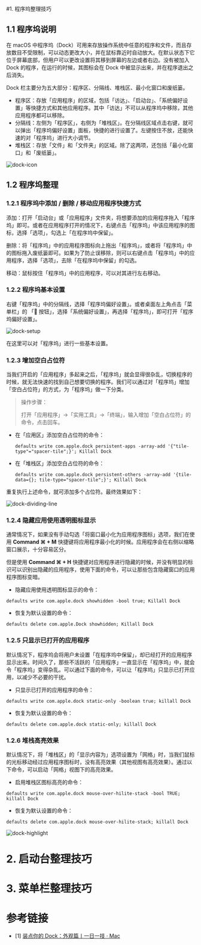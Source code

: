 #1. 程序坞整理技巧

## 1.1 程序坞说明

在 macOS 中程序坞（Dock）可用来存放操作系统中任意的程序和文件，而且存放数目不受限制，可以动态更改大小，并在鼠标靠近时自动放大。在默认状态下它位于屏幕底部，但用户可以更改设置将其移到屏幕的左边或者右边。没有被加入 Dock 的程序，在运行的时候，其图标会在 Dock 中被显示出来，并在程序退出之后消失。

Dock 栏主要分为五大部分：程序区、分隔线、堆栈区、最小化窗口和废纸篓。

- 程序区：存放「应用程序」的区域，包括「访达」、「启动台」、「系统偏好设置」等快捷方式和其他应用程序。其中「访达」不可以从程序坞中移除，其他应用程序都可以移除。
- 分隔线：左侧为「程序区」，右侧为「堆栈区」。在分隔线区域点击右键，就可以弹出「程序坞偏好设置」面板，快捷的进行设置了。左键按住不放，还能快速的对「程序坞」进行大小调节。
- 堆栈区：存放「文件」和「文件夹」的区域。除了这两项，还包括「最小化窗口」和「废纸篓」。

![dock-icon](http://qncdn.bujige.net/images/20200401113842.png)

## 1.2 程序坞整理

### 1.2.1 程序坞中添加 / 删除 / 移动应用程序快捷方式

添加：打开「启动台」或「应用程序」文件夹，将想要添加的应用程序拖入「程序坞」即可。或者在应用程序打开的情况下，右键点击「程序坞」中该应用程序的图标，选择「选项」，勾选上「在程序坞中保留」。

删除：将「程序坞」中的应用程序图标向上拖出「程序坞」，或者将「程序坞」中的图标拖入废纸篓即可。如果为了防止误移除，则可以右键点击「程序坞」中的应用程序，选择「选项」，去除「在程序坞中保留」的勾选。

移动：鼠标按住「程序坞」中的应用程序，可以对其进行左右移动。

### 1.2.2 程序坞基本设置

右键「程序坞」中的分隔线，选择「程序坞偏好设置」。或者桌面左上角点击「菜单栏」的 「 按钮」，选择「系统偏好设置」，再选择「程序坞」，即可打开「程序坞偏好设置」。

![dock-setup](http://qncdn.bujige.net/images/20200401141706.png)

在这里可以对「程序坞」进行一些基本设置。

### 1.2.3 增加空白占位符

当我们开启的「应用程序」多起来之后，「程序坞」就会显得很杂乱，切换程序的时候，就无法快速的找到自己想要切换的程序。我们可以通过对「程序坞」增加「空白占位符」的方式，为「程序坞」做一下分类。

> 操作步骤：
>
> 打开「应用程序」->「实用工具」->「终端」，输入增加「空白占位符」的命令，点击回车。

- 在「应用区」添加空白占位符的命令：

  ```
  defaults write com.apple.dock persistent-apps -array-add '{"tile-type"="spacer-tile";}'; Killall Dock
  ```

- 在「堆栈区」添加空白占位符的命令：

  ```
  defaults write com.apple.dock persistent-others -array-add '{tile-data={}; tile-type="spacer-tile";}'; Killall Dock
  ```

重复执行上述命令，就可添加多个占位符。最终效果如下：

![dock-dividing-line](http://qncdn.bujige.net/images/20200401143400.png)

### 1.2.4 隐藏应用使用透明图标显示

通常情况下，如果没有手动勾选「将窗口最小化为应用程序图标」选项，我们在使用 **Command ⌘ + M** 快捷键将应用程序最小化的时候。应用程序会在右侧以缩略窗口展示，十分容易区分。

但是使用 **Command ⌘ + H** 快捷键对应用程序进行隐藏的时候，并没有明显的标识可以识别出隐藏的应用程序，使用下面的命令，可以让那些包含隐藏窗口的应用程序图标变暗。

- 隐藏应用使用透明图标显示的命令：

```
defaults write com.apple.dock showhidden -bool true; Killall Dock
```

- 恢复为默认设置的命令：

```
defaults delete com.apple.Dock showhidden; Killall Dock
```

### 1.2.5 只显示已打开的应用程序

默认情况下，程序坞会将用户未设置「在程序坞中保留」，却已经打开的应用程序显示出来。时间久了，那些不活跃的「应用程序」一直显示在「程序坞」中，就会令「程序坞」变得杂乱。可以通过下面的命令，可以让「程序坞」只显示已打开应用，以减少不必要的干扰。

- 只显示已打开的应用程序的命令：

```
defaults write com.apple.dock static-only -boolean true; killall Dock
```

- 恢复为默认设置的命令：

```
defaults delete com.apple.dock static-only; killall Dock
```

### 1.2.6 堆栈高亮效果

默认情况下，将「堆栈区」的「显示内容为」选项设置为「网格」时，当我们鼠标的光标移动经过应用程序图标时，没有高亮效果（其他视图有高亮效果）。通过以下命令，可以启动「网格」视图下的高亮效果。

- 启用堆栈区图标高亮的命令：

```
defaults write com.apple.dock mouse-over-hilite-stack -bool TRUE; killall Dock
```

- 恢复为默认设置的命令：

```
defaults delete com.apple.dock mouse-over-hilite-stack; killall Dock
```



![dock-highlight](http://qncdn.bujige.net/images/20200401145414.png)

# 2. 启动台整理技巧

# 3. 菜单栏整理技巧



# 参考链接

- [1] [装点你的 Dock：外观篇丨一日一技 · Mac](https://sspai.com/post/33493)